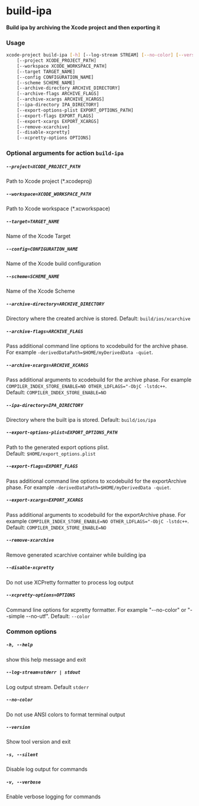 
build-ipa
=========


**Build ipa by archiving the Xcode project and then exporting it**
### Usage
```bash
xcode-project build-ipa [-h] [--log-stream STREAM] [--no-color] [--version] [-s] [-v]
    [--project XCODE_PROJECT_PATH]
    [--workspace XCODE_WORKSPACE_PATH]
    [--target TARGET_NAME]
    [--config CONFIGURATION_NAME]
    [--scheme SCHEME_NAME]
    [--archive-directory ARCHIVE_DIRECTORY]
    [--archive-flags ARCHIVE_FLAGS]
    [--archive-xcargs ARCHIVE_XCARGS]
    [--ipa-directory IPA_DIRECTORY]
    [--export-options-plist EXPORT_OPTIONS_PATH]
    [--export-flags EXPORT_FLAGS]
    [--export-xcargs EXPORT_XCARGS]
    [--remove-xcarchive]
    [--disable-xcpretty]
    [--xcpretty-options OPTIONS]
```
### Optional arguments for action `build-ipa`

##### `--project=XCODE_PROJECT_PATH`


Path to Xcode project (\*.xcodeproj)
##### `--workspace=XCODE_WORKSPACE_PATH`


Path to Xcode workspace (\*.xcworkspace)
##### `--target=TARGET_NAME`


Name of the Xcode Target
##### `--config=CONFIGURATION_NAME`


Name of the Xcode build configuration
##### `--scheme=SCHEME_NAME`


Name of the Xcode Scheme
##### `--archive-directory=ARCHIVE_DIRECTORY`


Directory where the created archive is stored. Default:&nbsp;`build/ios/xcarchive`
##### `--archive-flags=ARCHIVE_FLAGS`


Pass additional command line options to xcodebuild for the archive phase. For example `-derivedDataPath=$HOME/myDerivedData -quiet`.
##### `--archive-xcargs=ARCHIVE_XCARGS`


Pass additional arguments to xcodebuild for the archive phase. For example `COMPILER_INDEX_STORE_ENABLE=NO OTHER_LDFLAGS="-ObjC -lstdc++`. Default:&nbsp;`COMPILER_INDEX_STORE_ENABLE=NO`
##### `--ipa-directory=IPA_DIRECTORY`


Directory where the built ipa is stored. Default:&nbsp;`build/ios/ipa`
##### `--export-options-plist=EXPORT_OPTIONS_PATH`


Path to the generated export options plist. Default:&nbsp;`$HOME/export_options.plist`
##### `--export-flags=EXPORT_FLAGS`


Pass additional command line options to xcodebuild for the exportArchive phase. For example `-derivedDataPath=$HOME/myDerivedData -quiet`.
##### `--export-xcargs=EXPORT_XCARGS`


Pass additional arguments to xcodebuild for the exportArchive phase. For example `COMPILER_INDEX_STORE_ENABLE=NO OTHER_LDFLAGS="-ObjC -lstdc++`. Default:&nbsp;`COMPILER_INDEX_STORE_ENABLE=NO`
##### `--remove-xcarchive`


Remove generated xcarchive container while building ipa
##### `--disable-xcpretty`


Do not use XCPretty formatter to process log output
##### `--xcpretty-options=OPTIONS`


Command line options for xcpretty formatter. For example "--no-color" or "--simple  --no-utf". Default:&nbsp;`--color`
### Common options

##### `-h, --help`


show this help message and exit
##### `--log-stream=stderr | stdout`


Log output stream. Default `stderr`
##### `--no-color`


Do not use ANSI colors to format terminal output
##### `--version`


Show tool version and exit
##### `-s, --silent`


Disable log output for commands
##### `-v, --verbose`


Enable verbose logging for commands